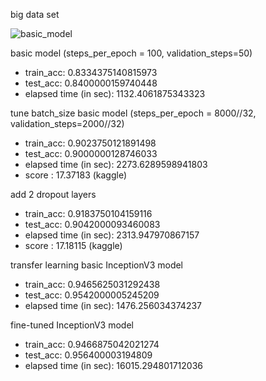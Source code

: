 big data set

![basic_model](https://user-images.githubusercontent.com/66017052/115997403-f33c2680-a61d-11eb-8276-858d4712e500.png)

basic model (steps_per_epoch = 100, validation_steps=50)
  + train_acc: 0.8334375140815973
  + test_acc: 0.8400000159740448
  + elapsed time (in sec):  1132.4061875343323

tune batch_size
basic model (steps_per_epoch = 8000//32, validation_steps=2000//32)
  + train_acc: 0.9023750121891498
  + test_acc: 0.9000000128746033
  + elapsed time (in sec):  2273.6289598941803
  + score : 17.37183  (kaggle)

add 2 dropout layers
  + train_acc: 0.9183750104159116
  + test_acc: 0.9042000093460083
  + elapsed time (in sec):  2313.947970867157
  + score : 17.18115  (kaggle)

transfer learning
basic InceptionV3 model
  + train_acc: 0.9465625031292438
  + test_acc: 0.9542000005245209
  + elapsed time (in sec):  1476.256034374237

fine-tuned InceptionV3 model
  + train_acc: 0.9466875042021274
  + test_acc: 0.956400003194809
  + elapsed time (in sec):  16015.294801712036
